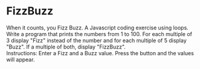 # FizzBuzz
When it counts, you Fizz Buzz. A Javascript coding exercise using loops. Write a program that prints the numbers from 1 to 100. For each multiple of 3 display "Fizz" instead of the number and for each multiple of 5 display "Buzz". If a multiple of both, display "FizzBuzz".  
Instructions: Enter a Fizz and a Buzz value. Press the button and the values will appear.
